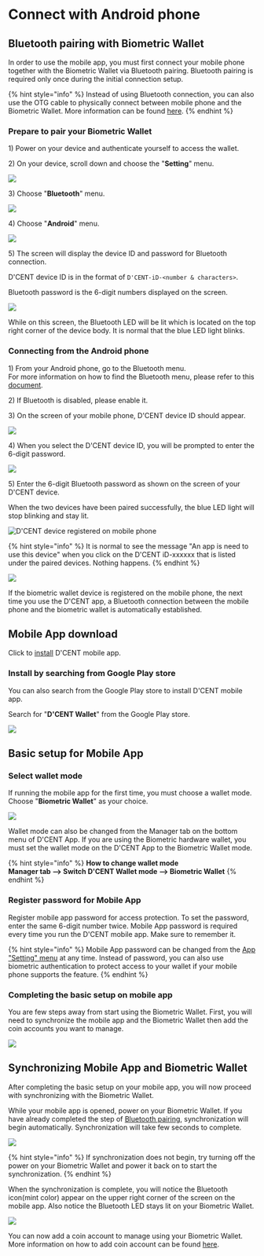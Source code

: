 # Connect with Android phone

## Bluetooth pairing with Biometric Wallet <a href="#bluetooth-paring" id="bluetooth-paring"></a>

In order to use the mobile app, you must first connect your mobile phone together with the Biometric Wallet via Bluetooth pairing. Bluetooth pairing is required only once during the initial connection setup.

{% hint style="info" %}
Instead of using Bluetooth connection, you can also use the OTG cable to physically connect between mobile phone and the Biometric Wallet. More information can be found [here](android-otg.md).
{% endhint %}

### Prepare to pair your Biometric Wallet

1\) Power on your device and authenticate yourself to access the wallet.

2\) On your device, scroll down and choose the "**Setting**" menu.

![](<../../.gitbook/assets/2 (11).png>)

3\) Choose "**Bluetooth**" menu.

![](<../../.gitbook/assets/image (8).png>)

4\) Choose "**Android**" menu.

![](<../../.gitbook/assets/image (45).png>)

5\) The screen will display the device ID and password for Bluetooth connection.

D'CENT device ID is in the format of `D'CENT-iD-<number & characters>`.

Bluetooth password is the 6-digit numbers displayed on the screen.

![](<../../.gitbook/assets/image (82).png>)

While on this screen, the Bluetooth LED will be lit which is located on the top right corner of the device body. It is normal that the blue LED light blinks.

### Connecting from the Android phone

1\) From your Android phone, go to the Bluetooth menu.\
For more information on how to find the Bluetooth menu, please refer to this [document](android-bluetooth-menu.md). &#x20;

2\) If Bluetooth is disabled, please enable it.

3\) On the screen of your mobile phone, D'CENT device ID should appear.

![](<../../.gitbook/assets/image (25).png>)

4\) When you select the D'CENT device ID, you will be prompted to enter the 6-digit password.

![](<../../.gitbook/assets/image (71).png>)

5\) Enter the 6-digit Bluetooth password as shown on the screen of your D'CENT device.

When the two devices have been paired successfully, the blue LED light will stop blinking and stay lit.

![D'CENT device registered on mobile phone](<../../.gitbook/assets/image (158).png>)

{% hint style="info" %}
It is normal to see the message "An app is need to use this device" when you click on the D'CENT iD-xxxxxx that is listed under the paired devices. Nothing happens.
{% endhint %}

![](<../../.gitbook/assets/그림2 (1).png>)

If the biometric wallet device is registered on the mobile phone, the next time you use the D'CENT app, a Bluetooth connection between the mobile phone and the biometric wallet is automatically established.

## Mobile App download

Click to [install](https://play.google.com/store/apps/details?id=com.kr.iotrust.dcent.wallet) D'CENT mobile app.

### Install by searching from Google Play store

You can also search from the Google Play store to install D'CENT mobile app.

Search for "**D'CENT Wallet**" from the Google Play store.

![](<../../.gitbook/assets/image (127).png>)

## Basic setup for Mobile App

### Select wallet mode

If running the mobile app for the first time, you must choose a wallet mode. Choose "**Biometric Wallet**" as your choice.

![](<../../.gitbook/assets/image (91).png>)

Wallet mode can also be changed from the Manager tab on the bottom menu of D'CENT App. If you are using the Biometric hardware wallet, you must set the wallet mode on the D'CENT App to the Biometric Wallet mode.&#x20;

{% hint style="info" %}
**How to change wallet mode**\
**Manager tab --> Switch D'CENT Wallet mode --> Biometric Wallet**&#x20;
{% endhint %}

### Register password for Mobile App

Register mobile app password for access protection. To set the password, enter the same 6-digit number twice. Mobile App password is required every time you run the D'CENT mobile app. Make sure to remember it.

{% hint style="info" %}
Mobile App password can be changed from the [App "Setting" menu](../../mobile-app/mobile-app-setting-menu/) at any time. Instead of password, you can also use biometric authentication to protect access to your wallet if your mobile phone supports the feature.
{% endhint %}

### Completing the basic setup on mobile app

You are few steps away from start using the Biometric Wallet. First, you will need to synchronize the mobile app and the Biometric Wallet then add the coin accounts you want to manage.

![](<../../.gitbook/assets/image (141).png>)

## Synchronizing Mobile App and Biometric Wallet

After completing the basic setup on your mobile app, you will now proceed with synchronizing with the Biometric Wallet.

While your mobile app is opened, power on your Biometric Wallet. If you have already completed the step of [Bluetooth pairing](./#bluetooth-paring), synchronization will begin automatically. Synchronization will take few seconds to complete.

![](<../../.gitbook/assets/image (19).png>)

{% hint style="info" %}
If synchronization does not begin, try turning off the power on your Biometric Wallet and power it back on to start the synchronization.
{% endhint %}

When the synchronization is complete, you will notice the Bluetooth icon(mint color) appear on the upper right corner of the screen on the mobile app. Also notice the Bluetooth LED stays lit on your Biometric Wallet.

![](<../../.gitbook/assets/image (148).png>)

You can now add a coin account to manage using your Biometric Wallet. More information on how to add coin account can be found [here](../../mobile-app/create-account/).
